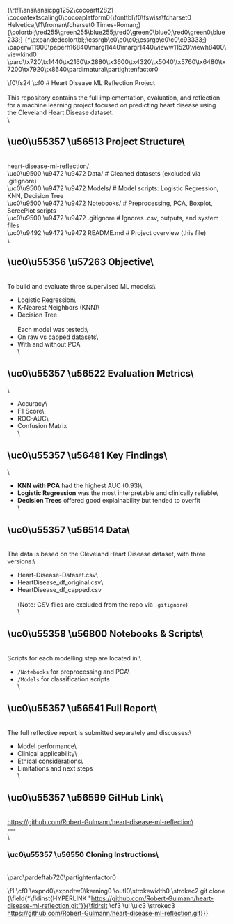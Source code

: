 {\rtf1\ansi\ansicpg1252\cocoartf2821
\cocoatextscaling0\cocoaplatform0{\fonttbl\f0\fswiss\fcharset0 Helvetica;\f1\froman\fcharset0 Times-Roman;}
{\colortbl;\red255\green255\blue255;\red0\green0\blue0;\red0\green0\blue233;}
{\*\expandedcolortbl;;\cssrgb\c0\c0\c0;\cssrgb\c0\c0\c93333;}
\paperw11900\paperh16840\margl1440\margr1440\vieww11520\viewh8400\viewkind0
\pard\tx720\tx1440\tx2160\tx2880\tx3600\tx4320\tx5040\tx5760\tx6480\tx7200\tx7920\tx8640\pardirnatural\partightenfactor0

\f0\fs24 \cf0 # Heart Disease ML Reflection Project\
\
This repository contains the full implementation, evaluation, and reflection for a machine learning project focused on predicting heart disease using the Cleveland Heart Disease dataset.\
\
## \uc0\u55357 \u56513  Project Structure\
\
heart-disease-ml-reflection/\
\uc0\u9500 \u9472 \u9472  Data/                 # Cleaned datasets (excluded via .gitignore)\
\uc0\u9500 \u9472 \u9472  Models/               # Model scripts: Logistic Regression, KNN, Decision Tree\
\uc0\u9500 \u9472 \u9472  Notebooks/            # Preprocessing, PCA, Boxplot, ScreePlot scripts\
\uc0\u9500 \u9472 \u9472  .gitignore            # Ignores .csv, outputs, and system files\
\uc0\u9492 \u9472 \u9472  README.md             # Project overview (this file)\
\
## \uc0\u55356 \u57263  Objective\
\
To build and evaluate three supervised ML models:\
- Logistic Regression\
- K-Nearest Neighbors (KNN)\
- Decision Tree\
\
Each model was tested:\
- On raw vs capped datasets\
- With and without PCA\
\
## \uc0\u55357 \u56522  Evaluation Metrics\
\
- Accuracy\
- F1 Score\
- ROC-AUC\
- Confusion Matrix\
\
## \uc0\u55357 \u56481  Key Findings\
\
- **KNN with PCA** had the highest AUC (0.93)\
- **Logistic Regression** was the most interpretable and clinically reliable\
- **Decision Trees** offered good explainability but tended to overfit\
\
## \uc0\u55357 \u56514  Data\
\
The data is based on the Cleveland Heart Disease dataset, with three versions:\
- Heart-Disease-Dataset.csv\
- HeartDisease_df_original.csv\
- HeartDisease_df_capped.csv\
\
(Note: CSV files are excluded from the repo via `.gitignore`)\
\
## \uc0\u55358 \u56800  Notebooks & Scripts\
\
Scripts for each modelling step are located in:\
- `/Notebooks` for preprocessing and PCA\
- `/Models` for classification scripts\
\
## \uc0\u55357 \u56541  Full Report\
\
The full reflective report is submitted separately and discusses:\
- Model performance\
- Clinical applicability\
- Ethical considerations\
- Limitations and next steps\
\
## \uc0\u55357 \u56599  GitHub Link\
\
https://github.com/Robert-Gulmann/heart-disease-ml-reflection\
\
---\
\
### \uc0\u55357 \u56550  Cloning Instructions\
\
\pard\pardeftab720\partightenfactor0

\f1 \cf0 \expnd0\expndtw0\kerning0
\outl0\strokewidth0 \strokec2 git clone {\field{\*\fldinst{HYPERLINK "https://github.com/Robert-Gulmann/heart-disease-ml-reflection.git"}}{\fldrslt \cf3 \ul \ulc3 \strokec3 https://github.com/Robert-Gulmann/heart-disease-ml-reflection.git}}}
